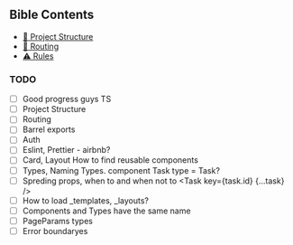 ## Bible Contents

- [📁 Project Structure](docs/project-structure.md)
- [🔗 Routing](docs/routing.md)
- [⚠️ Rules](docs/rules.md)

### TODO

- [ ] Good progress guys TS
- [ ] Project Structure
- [ ] Routing
- [ ] Barrel exports
- [ ] Auth
- [ ] Eslint, Prettier - airbnb?
- [ ] Card, Layout How to find reusable components
- [ ] Types, Naming Types. component Task type = Task?
- [ ] Spreding props, when to and when not to <Task key={task.id} {...task} />
- [ ] How to load \_templates, \_layouts?
- [ ] Components and Types have the same name
- [ ] PageParams types
- [ ] Error boundaryes
